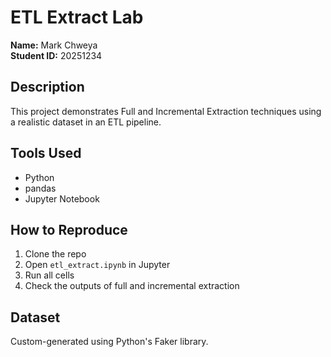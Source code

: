 # ETL Extract Lab

**Name:** Mark Chweya  
**Student ID:** 20251234  

## Description
This project demonstrates Full and Incremental Extraction techniques using a realistic dataset in an ETL pipeline.

## Tools Used
- Python
- pandas
- Jupyter Notebook

## How to Reproduce
1. Clone the repo
2. Open `etl_extract.ipynb` in Jupyter
3. Run all cells
4. Check the outputs of full and incremental extraction

## Dataset
Custom-generated using Python's Faker library.


